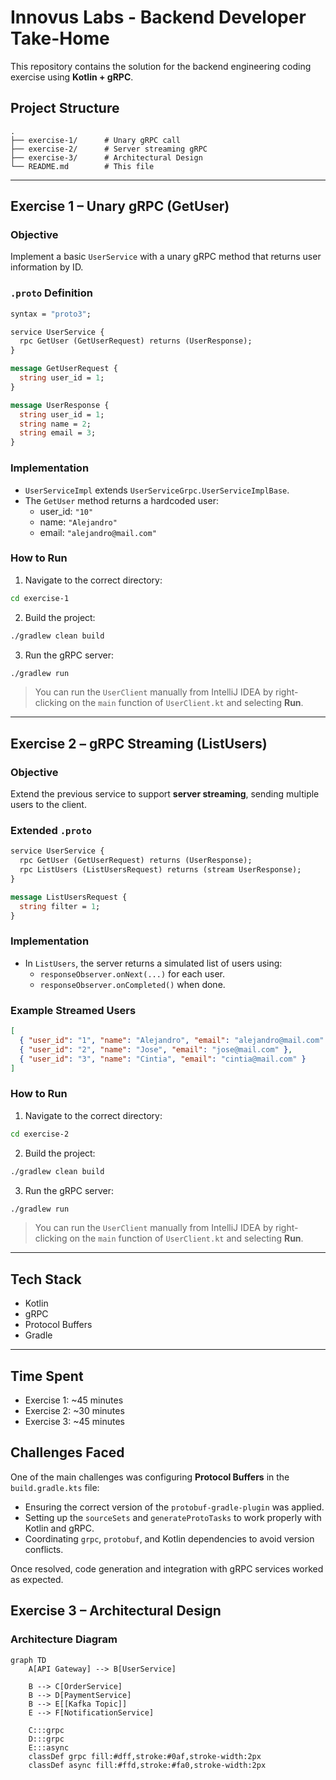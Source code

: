# Innovus Labs - Backend Developer Take-Home

This repository contains the solution for the backend engineering coding exercise using **Kotlin + gRPC**.

## Project Structure

```
.
├── exercise-1/      # Unary gRPC call
├── exercise-2/      # Server streaming gRPC
├── exercise-3/      # Architectural Design
└── README.md        # This file
```

---

## Exercise 1 – Unary gRPC (GetUser)

### Objective
Implement a basic `UserService` with a unary gRPC method that returns user information by ID.

### `.proto` Definition
```proto
syntax = "proto3";

service UserService {
  rpc GetUser (GetUserRequest) returns (UserResponse);
}

message GetUserRequest {
  string user_id = 1;
}

message UserResponse {
  string user_id = 1;
  string name = 2;
  string email = 3;
}
```

### Implementation
- `UserServiceImpl` extends `UserServiceGrpc.UserServiceImplBase`.
- The `GetUser` method returns a hardcoded user:
    - user_id: `"10"`
    - name: `"Alejandro"`
    - email: `"alejandro@mail.com"`

### How to Run
1. Navigate to the correct directory:
```bash
cd exercise-1
```
2. Build the project:
```bash
./gradlew clean build
```
3. Run the gRPC server:
```bash
./gradlew run
```
> You can run the `UserClient` manually from IntelliJ IDEA by right-clicking on the `main` function of `UserClient.kt` and selecting **Run**.
---

## Exercise 2 – gRPC Streaming (ListUsers)

### Objective
Extend the previous service to support **server streaming**, sending multiple users to the client.

### Extended `.proto`
```proto
service UserService {
  rpc GetUser (GetUserRequest) returns (UserResponse);
  rpc ListUsers (ListUsersRequest) returns (stream UserResponse);
}

message ListUsersRequest {
  string filter = 1;
}
```

### Implementation
- In `ListUsers`, the server returns a simulated list of users using:
    - `responseObserver.onNext(...)` for each user.
    - `responseObserver.onCompleted()` when done.

### Example Streamed Users
```json
[
  { "user_id": "1", "name": "Alejandro", "email": "alejandro@mail.com" },
  { "user_id": "2", "name": "Jose", "email": "jose@mail.com" },
  { "user_id": "3", "name": "Cintia", "email": "cintia@mail.com" }
]
```

### How to Run
1. Navigate to the correct directory:
```bash
cd exercise-2
```
2. Build the project:
```bash
./gradlew clean build
```
3. Run the gRPC server:
```bash
./gradlew run
```
> You can run the `UserClient` manually from IntelliJ IDEA by right-clicking on the `main` function of `UserClient.kt` and selecting **Run**.
---

## Tech Stack

- Kotlin
- gRPC
- Protocol Buffers
- Gradle

---

## Time Spent

- Exercise 1: ~45 minutes
- Exercise 2: ~30 minutes
- Exercise 3: ~45 minutes

## Challenges Faced

One of the main challenges was configuring **Protocol Buffers** in the `build.gradle.kts` file:

- Ensuring the correct version of the `protobuf-gradle-plugin` was applied.
- Setting up the `sourceSets` and `generateProtoTasks` to work properly with Kotlin and gRPC.
- Coordinating `grpc`, `protobuf`, and Kotlin dependencies to avoid version conflicts.

Once resolved, code generation and integration with gRPC services worked as expected.

## Exercise 3 – Architectural Design

### Architecture Diagram

```mermaid
graph TD
    A[API Gateway] --> B[UserService]

    B --> C[OrderService]
    B --> D[PaymentService]
    B --> E[[Kafka Topic]]
    E --> F[NotificationService]

    C:::grpc
    D:::grpc
    E:::async
    classDef grpc fill:#dff,stroke:#0af,stroke-width:2px
    classDef async fill:#ffd,stroke:#fa0,stroke-width:2px
```
